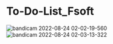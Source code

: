 # To-Do-List_Fsoft
![bandicam 2022-08-24 02-02-19-560](https://user-images.githubusercontent.com/82360094/186252951-a2b605dd-a9dc-47d8-96e4-eff1b78eda5a.jpg)
![bandicam 2022-08-24 02-03-13-322](https://user-images.githubusercontent.com/82360094/186252962-3ab3b7ae-889e-4dd3-9aed-07c0411b119d.jpg)
